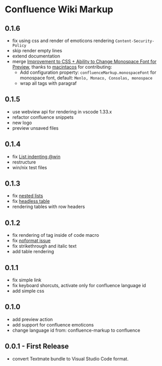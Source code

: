 # Confluence Wiki Markup

## 0.1.6
* fix using css and render of emoticons rendering `Content-Security-Policy`
* skip render empty lines
* extend documentation
* merge [Improvement to CSS + Ability to Change Monospace Font for Preview](https://github.com/denco/vscode-confluence-markup/pull/14), thanks to [macintacos](https://github.com/macintacos) for contributing:
  * Add configuration property: `confluenceMarkup.monospaceFont` for monospace font, default: `Menlo, Monaco, Consolas, monospace`
  * wrap all tags with paragraf

## 0.1.5
* use webview api for rendering in vscode 1.33.x
* refactor confluence snippets
* new logo
* preview unsaved files

## 0.1.4
* fix [List indenting @win](https://github.com/denco/vscode-confluence-markup/issues/6)
* restructure
* win/nix test files

## 0.1.3

* fix [nested lists](https://github.com/denco/vscode-confluence-markup/issues/7)
* fix [headless table](https://github.com/denco/vscode-confluence-markup/issues/5)
* rendering tables with row headers

## 0.1.2

* fix rendering of tag inside of code macro
* fix [noformat issue](https://github.com/denco/vscode-confluence-markup/issues/3)
* fix strikethrough and italic text
* add table rendering

## 0.1.1

* fix simple link
* fix keyboard shorcuts, activate only for confluence language id
* add simple css

## 0.1.0

* add preview action
* add support for confluence emoticons
* change language id from: confluence-markup to confluence

## 0.0.1 - First Release

* convert Textmate bundle to Visual Studio Code format.
